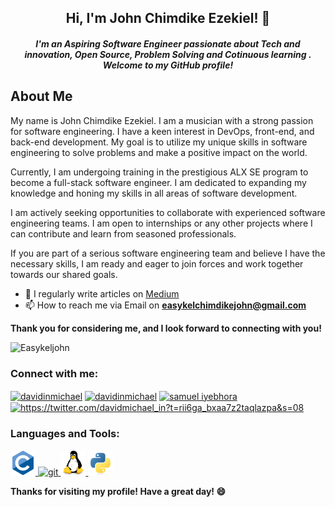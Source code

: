 <h2 align="center"> Hi, I'm John Chimdike Ezekiel! 👋</h2>

<h5 align="center">I'm an Aspiring Software Engineer passionate about Tech and innovation, Open Source, Problem Solving and Cotinuous learning . 
  Welcome to my GitHub profile!</h5>

## About Me

My name is John Chimdike Ezekiel. I am a musician with a strong passion for software engineering. I have a keen interest in DevOps, front-end, and back-end development. My goal is to utilize my unique skills in software engineering to solve problems and make a positive impact on the world.

Currently, I am undergoing training in the prestigious ALX SE program to become a full-stack software engineer. I am dedicated to expanding my knowledge and honing my skills in all areas of software development.

I am actively seeking opportunities to collaborate with experienced software engineering teams. I am open to internships or any other projects where I can contribute and learn from seasoned professionals.

If you are part of a serious software engineering team and believe I have the necessary skills, I am ready and eager to join forces and work together towards our shared goals.

- 📝 I regularly write articles on [Medium](https://medium.com/@easykelchimdikejohn)
- 📫 How to reach me via Email on **easykelchimdikejohn@gmail.com**

**Thank you for considering me, and I look forward to connecting with you!**

<p align="left"> <img src="https://komarev.com/ghpvc/?username=Easykeljohn&label=Profile%20views&color=0e75b6&style=flat" alt="Easykeljohn" /> </p>


<h3 align="left">Connect with me:</h3>
<p align="left">
<a href="https://twitter.com/Johneasykel" target="_blank"><img align="center" src="https://raw.githubusercontent.com/rahuldkjain/github-profile-readme-generator/master/src/images/icons/Social/twitter.svg" alt="davidinmichael" height="30" width="40" /></a>
<a href="https://www.instagram.com/chimdikeezekiel/" target="blank"><img align="center" src="https://raw.githubusercontent.com/rahuldkjain/github-profile-readme-generator/master/src/images/icons/Social/instagram.svg" alt="davidinmichael" height="30" width="40" /></a>
<a href="https://www.linkedin.com/in/chimdikejohn/" target="blank"><img align="center" src="https://raw.githubusercontent.com/rahuldkjain/github-profile-readme-generator/master/src/images/icons/Social/linked-in-alt.svg" alt="samuel iyebhora" height="30" width="40" /></a>
<a href="/https://twitter.com/Johneasykel_in?t=rii6ga_bxaa7z2taqlazpa&s=08" target="blank"><img align="center" src="https://raw.githubusercontent.com/rahuldkjain/github-profile-readme-generator/master/src/images/icons/Social/rss.svg" alt="https://twitter.com/davidmichael_in?t=rii6ga_bxaa7z2taqlazpa&s=08" height="30" width="40" /></a>
</p>

<h3 align="left">Languages and Tools:</h3>
<p align="left"> <a href="https://www.cprogramming.com/" target="_blank" rel="noreferrer"> <img src="https://raw.githubusercontent.com/devicons/devicon/master/icons/c/c-original.svg" alt="c" width="40" height="40"/> </a> <a href="https://git-scm.com/" target="_blank" rel="noreferrer"> <img src="https://www.vectorlogo.zone/logos/git-scm/git-scm-icon.svg" alt="git" width="40" height="40"/> </a> <a href="https://www.linux.org/" target="_blank" rel="noreferrer"> <img src="https://raw.githubusercontent.com/devicons/devicon/master/icons/linux/linux-original.svg" alt="linux" width="40" height="40"/> </a> <a href="https://www.python.org" target="_blank" rel="noreferrer"> <img src="https://raw.githubusercontent.com/devicons/devicon/master/icons/python/python-original.svg" alt="python" width="40" height="40"/> </a> 


**Thanks for visiting my profile! Have a great day! 😄**
